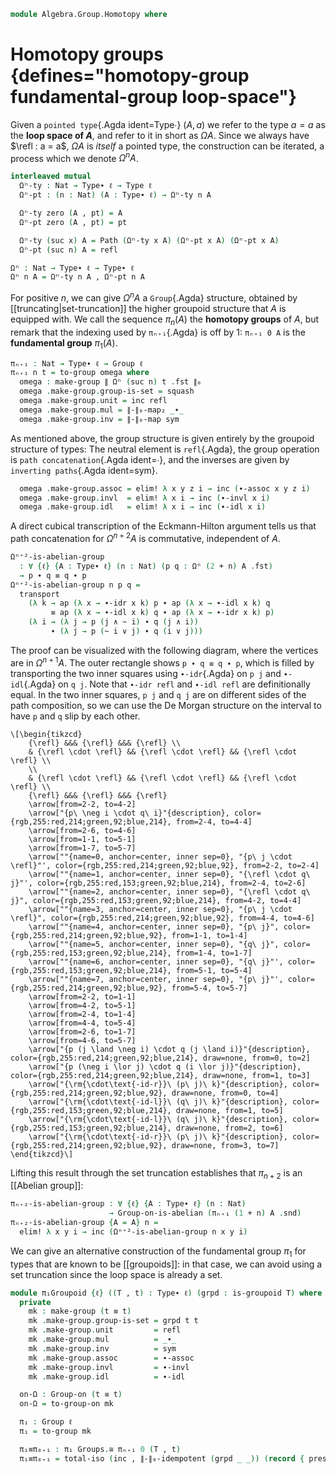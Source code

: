 <!--
```agda
open import 1Lab.Reflection.Induction
open import 1Lab.Equiv.Pointed
open import 1Lab.Prelude

open import Algebra.Group.Cat.Base
open import Algebra.Semigroup
open import Algebra.Group.Ab
open import Algebra.Monoid
open import Algebra.Group
open import Algebra.Magma

open import Data.Set.Truncation

open import Homotopy.Conjugation
```
-->

```agda
module Algebra.Group.Homotopy where
```

<!--
```agda
private variable
  ℓ : Level
  A : Type ℓ
```
-->

# Homotopy groups {defines="homotopy-group fundamental-group loop-space"}

Given a `pointed type`{.Agda ident=Type∙} $(A, a)$ we refer to the type
$a = a$ as the **loop space of $A$**, and refer to it in short as
$\Omega A$. Since we always have $\refl : a = a$, $\Omega A$ is
_itself_ a pointed type, the construction can be iterated, a process
which we denote $\Omega^n A$.

```agda
interleaved mutual
  Ωⁿ-ty : Nat → Type∙ ℓ → Type ℓ
  Ωⁿ-pt : (n : Nat) (A : Type∙ ℓ) → Ωⁿ-ty n A

  Ωⁿ-ty zero (A , pt) = A
  Ωⁿ-pt zero (A , pt) = pt

  Ωⁿ-ty (suc x) A = Path (Ωⁿ-ty x A) (Ωⁿ-pt x A) (Ωⁿ-pt x A)
  Ωⁿ-pt (suc n) A = refl

Ωⁿ : Nat → Type∙ ℓ → Type∙ ℓ
Ωⁿ n A = Ωⁿ-ty n A , Ωⁿ-pt n A
```

<!--
```agda
Ωⁿ-map
  : ∀ {ℓ ℓ'} {A : Type∙ ℓ} {B : Type∙ ℓ'} n (e : A →∙ B)
  → Ωⁿ n A →∙ Ωⁿ n B
Ωⁿ-map zero    (e , p) = e , p

Ωⁿ-map (suc n) (e , p) .fst α = conj (Ωⁿ-map n (e , p) .snd) (ap (Ωⁿ-map n (e , p) .fst) α)
Ωⁿ-map (suc n) (e , p) .snd = conj-of-refl _

Ωⁿ-ap
  : ∀ {ℓ ℓ'} {A : Type∙ ℓ} {B : Type∙ ℓ'} n (e : A ≃∙ B)
  → Ωⁿ n A ≃∙ Ωⁿ n B
Ωⁿ-ap zero    (e , p) = e , p

Ωⁿ-ap (suc n) (e , p) .fst = ap-equiv (Ωⁿ-ap n (e , p) .fst) ∙e (_ , conj-is-equiv (Ωⁿ-ap n (e , p) .snd))
Ωⁿ-ap (suc n) (e , p) .snd = conj-of-refl _

Ωⁿ-suc : ∀ (A : Type∙ ℓ) n → Ωⁿ (suc n) A ≃∙ Ωⁿ n (Ωⁿ 1 A)
Ωⁿ-suc A zero    = id≃ , refl
Ωⁿ-suc A (suc n) = Ωⁿ-ap 1 (Ωⁿ-suc A n)
```
-->

For positive $n$, we can give $\Omega^n A$ a `Group`{.Agda} structure,
obtained by [[truncating|set-truncation]] the higher groupoid structure
that $A$ is equipped with. We call the sequence $\pi_n(A)$ the
**homotopy groups** of $A$, but remark that the indexing used by
`πₙ₊₁`{.Agda} is off by 1: `πₙ₊₁ 0 A` is the **fundamental group**
$\pi_1(A)$.

```agda
πₙ₊₁ : Nat → Type∙ ℓ → Group ℓ
πₙ₊₁ n t = to-group omega where
  omega : make-group ∥ Ωⁿ (suc n) t .fst ∥₀
  omega .make-group.group-is-set = squash
  omega .make-group.unit = inc refl
  omega .make-group.mul = ∥-∥₀-map₂ _∙_
  omega .make-group.inv = ∥-∥₀-map sym
```

As mentioned above, the group structure is given entirely by the
groupoid structure of types: The neutral element is `refl`{.Agda}, the
group operation is `path concatenation`{.Agda ident=_∙_}, and the
inverses are given by `inverting paths`{.Agda ident=sym}.

```agda
  omega .make-group.assoc = elim! λ x y z i → inc (∙-assoc x y z i)
  omega .make-group.invl  = elim! λ x i → inc (∙-invl x i)
  omega .make-group.idl   = elim! λ x i → inc (∙-idl x i)
```

<!--
```agda
πₙ₊₁-ap
  : ∀ {ℓ} {A B : Type∙ ℓ} n (e : A ≃∙ B)
  → πₙ₊₁ n A Groups.≅ πₙ₊₁ n B
πₙ₊₁-ap n e = total-iso (∥-∥₀-ap (Ωⁿ-ap (suc n) e .fst)) record
  { pres-⋆ = elim! λ q r → ap ∥_∥₀.inc (ap₂ conj refl (ap-∙ (Ωⁿ-ap n e ·_) q r) ∙ conj-of-∙ (Ωⁿ-ap n e .snd) _ _) }

πₙ₊₁-map
  : ∀ {ℓ ℓ'} {A : Type∙ ℓ} {B : Type ℓ'} n (f : ⌞ A ⌟ → B)
  → ⌞ πₙ₊₁ n A ⌟ → ⌞ πₙ₊₁ n (B , f (A .snd)) ⌟
πₙ₊₁-map n f = ∥-∥₀-map (Ωⁿ-map (suc n) (f , refl) .fst)
```
-->

A direct cubical transcription of the Eckmann-Hilton argument tells us
that path concatenation for $\Omega^{n + 2} A$ is
commutative, independent of $A$.

```agda
Ωⁿ⁺²-is-abelian-group
  : ∀ {ℓ} {A : Type∙ ℓ} (n : Nat) (p q : Ωⁿ (2 + n) A .fst)
  → p ∙ q ≡ q ∙ p
Ωⁿ⁺²-is-abelian-group n p q =
  transport
    (λ k → ap (λ x → ∙-idr x k) p ∙ ap (λ x → ∙-idl x k) q
         ≡ ap (λ x → ∙-idl x k) q ∙ ap (λ x → ∙-idr x k) p)
    (λ i → (λ j → p (j ∧ ~ i) ∙ q (j ∧ i))
         ∙ (λ j → p (~ i ∨ j) ∙ q (i ∨ j)))
```

The proof can be visualized with the following diagram, where the
vertices are in $\Omega^{n + 1} A$. The outer rectangle shows `p ∙ q ≡
q ∙ p`, which is filled by transporting the two inner squares using
`∙-idr`{.Agda} on `p j` and `∙-idl`{.Agda} on `q j`. Note that
`∙-idr refl` and `∙-idl refl` are definitionally equal.  In the two
inner squares, `p j` and `q j` are on different sides of the path
composition, so we can use the De Morgan structure on the interval to
have `p` and `q` slip by each other.

~~~{.quiver}
\[\begin{tikzcd}
	{\refl} &&& {\refl} &&& {\refl} \\
	& {\refl \cdot \refl} && {\refl \cdot \refl} && {\refl \cdot \refl} \\
	\\
	& {\refl \cdot \refl} && {\refl \cdot \refl} && {\refl \cdot \refl} \\
	{\refl} &&& {\refl} &&& {\refl}
	\arrow[from=2-2, to=4-2]
	\arrow["{p\ \neg i \cdot q\ i}"{description}, color={rgb,255:red,214;green,92;blue,214}, from=2-4, to=4-4]
	\arrow[from=2-6, to=4-6]
	\arrow[from=1-1, to=5-1]
	\arrow[from=1-7, to=5-7]
	\arrow[""{name=0, anchor=center, inner sep=0}, "{p\ j \cdot \refl}"', color={rgb,255:red,214;green,92;blue,92}, from=2-2, to=2-4]
	\arrow[""{name=1, anchor=center, inner sep=0}, "{\refl \cdot q\ j}"', color={rgb,255:red,153;green,92;blue,214}, from=2-4, to=2-6]
	\arrow[""{name=2, anchor=center, inner sep=0}, "{\refl \cdot q\ j}", color={rgb,255:red,153;green,92;blue,214}, from=4-2, to=4-4]
	\arrow[""{name=3, anchor=center, inner sep=0}, "{p\ j \cdot \refl}", color={rgb,255:red,214;green,92;blue,92}, from=4-4, to=4-6]
	\arrow[""{name=4, anchor=center, inner sep=0}, "{p\ j}", color={rgb,255:red,214;green,92;blue,92}, from=1-1, to=1-4]
	\arrow[""{name=5, anchor=center, inner sep=0}, "{q\ j}", color={rgb,255:red,153;green,92;blue,214}, from=1-4, to=1-7]
	\arrow[""{name=6, anchor=center, inner sep=0}, "{q\ j}"', color={rgb,255:red,153;green,92;blue,214}, from=5-1, to=5-4]
	\arrow[""{name=7, anchor=center, inner sep=0}, "{p\ j}"', color={rgb,255:red,214;green,92;blue,92}, from=5-4, to=5-7]
	\arrow[from=2-2, to=1-1]
	\arrow[from=4-2, to=5-1]
	\arrow[from=2-4, to=1-4]
	\arrow[from=4-4, to=5-4]
	\arrow[from=2-6, to=1-7]
	\arrow[from=4-6, to=5-7]
	\arrow["{p (j \land \neg i) \cdot q (j \land i)}"{description}, color={rgb,255:red,214;green,92;blue,214}, draw=none, from=0, to=2]
	\arrow["{p (\neg i \lor j) \cdot q (i \lor j)}"{description}, color={rgb,255:red,214;green,92;blue,214}, draw=none, from=1, to=3]
	\arrow["{\rm{\cdot\text{-id-r}}\ (p\ j)\ k}"{description}, color={rgb,255:red,214;green,92;blue,92}, draw=none, from=0, to=4]
	\arrow["{\rm{\cdot\text{-id-l}}\ (q\ j)\ k}"{description}, color={rgb,255:red,153;green,92;blue,214}, draw=none, from=1, to=5]
	\arrow["{\rm{\cdot\text{-id-l}}\ (q\ j)\ k}"{description}, color={rgb,255:red,153;green,92;blue,214}, draw=none, from=2, to=6]
	\arrow["{\rm{\cdot\text{-id-r}}\ (p\ j)\ k}"{description}, color={rgb,255:red,214;green,92;blue,92}, draw=none, from=3, to=7]
\end{tikzcd}\]
~~~

Lifting this result through the set truncation establishes that
$\pi_{n+2}$ is an [[Abelian group]]:

```agda
πₙ₊₂-is-abelian-group : ∀ {ℓ} {A : Type∙ ℓ} (n : Nat)
                      → Group-on-is-abelian (πₙ₊₁ (1 + n) A .snd)
πₙ₊₂-is-abelian-group {A = A} n =
  elim! λ x y i → inc (Ωⁿ⁺²-is-abelian-group n x y i)
```

We can give an alternative construction of the fundamental group $\pi_1$ for types
that are known to be [[groupoids]]: in that case, we can avoid using a set truncation
since the loop space is already a set.

```agda
module π₁Groupoid {ℓ} ((T , t) : Type∙ ℓ) (grpd : is-groupoid T) where
  private
    mk : make-group (t ≡ t)
    mk .make-group.group-is-set = grpd t t
    mk .make-group.unit         = refl
    mk .make-group.mul          = _∙_
    mk .make-group.inv          = sym
    mk .make-group.assoc        = ∙-assoc
    mk .make-group.invl         = ∙-invl
    mk .make-group.idl          = ∙-idl

  on-Ω : Group-on (t ≡ t)
  on-Ω = to-group-on mk

  π₁ : Group ℓ
  π₁ = to-group mk

  π₁≡π₀₊₁ : π₁ Groups.≅ πₙ₊₁ 0 (T , t)
  π₁≡π₀₊₁ = total-iso (inc , ∥-∥₀-idempotent (grpd _ _)) (record { pres-⋆ = λ x y → refl })
```
